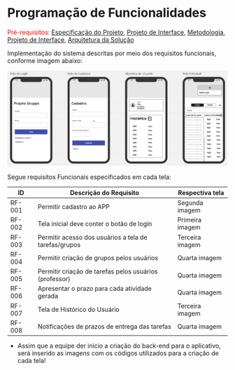 # Programação de Funcionalidades

<span style="color:red">Pré-requisitos: <a href="2-Especificação do Projeto.md"> Especificação do Projeto</a></span>, <a href="3-Projeto de Interface.md"> Projeto de Interface</a>, <a href="4-Metodologia.md"> Metodologia</a>, <a href="3-Projeto de Interface.md"> Projeto de Interface</a>, <a href="5-Arquitetura da Solução.md"> Arquitetura da Solução</a>

Implementação do sistema descritas por meio dos requisitos funcionais, conforme imagem abaixo:

![Exemplo de Wireframe](img/Wareframe.jpg)

Segue requisitos Funcionais especificados em cada tela:

| ID     | Descrição do Requisito                                 | Respectiva tela      |
| ------ | ------------------------------------------------------ | ---------------------|
| RF-001 | Permitir cadastro ao APP                               | Segunda imagem       |
| RF-002 | Tela inicial deve conter o botão de login              | Primeira imagem      |
| RF-003 | Permitir acesso dos usuários a tela de tarefas/grupos  | Terceira imagem      |
| RF-004 | Permitir criação de grupos pelos usuários              | Quarta imagem        |
| RF-005 | Permitir criação de tarefas pelos usuários (professor) | Quarta imagem        |
| RF-006 | Apresentar o prazo para cada atividade gerada          | Quarta imagem        |
| RF-007 | Tela de Histórico do Usuário                           | Terceira imagem      |
| RF-008 | Notificações de prazos de entrega das tarefas          | Quarta imagem        |

- Assim que a equipe der início a criação do back-end para o aplicativo, será inserido as imagens com os códigos utilizados para a criação de cada tela!
